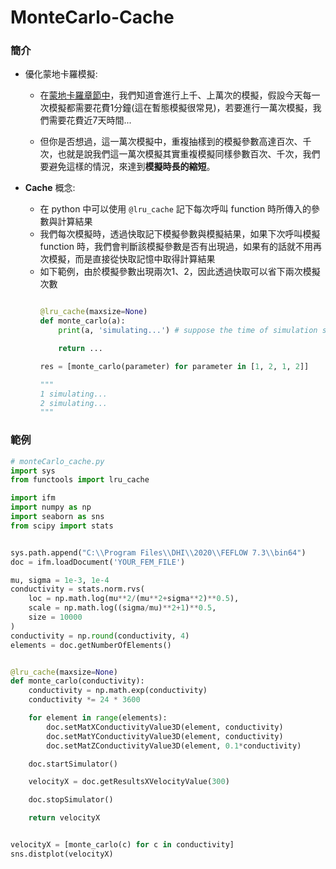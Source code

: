 # MonteCarlo-Cache

### 簡介

* 優化蒙地卡羅模擬:
    * 在[蒙地卡羅章節中](../mc/)，我們知道會進行上千、上萬次的模擬，假設今天每一次模擬都需要花費1分鐘(這在暫態模擬很常見)，若要進行一萬次模擬，我們需要花費近7天時間...

    * 但你是否想過，這一萬次模擬中，重複抽樣到的模擬參數高達百次、千次，也就是說我們這一萬次模擬其實重複模擬同樣參數百次、千次，我們要避免這樣的情況，來達到**模擬時長的縮短**。

* **Cache** 概念:
    * 在 python 中可以使用 `@lru_cache` 記下每次呼叫 function 時所傳入的參數與計算結果
    * 我們每次模擬時，透過快取記下模擬參數與模擬結果，如果下次呼叫模擬 function 時，我們會判斷該模擬參數是否有出現過，如果有的話就不用再次模擬，而是直接從快取記憶中取得計算結果
    * 如下範例，由於模擬參數出現兩次1、2，因此透過快取可以省下兩次模擬次數
        ```python
        
        @lru_cache(maxsize=None)
        def monte_carlo(a):
            print(a, 'simulating...') # suppose the time of simulation spend 1 min...

            return ...

        res = [monte_carlo(parameter) for parameter in [1, 2, 1, 2]]

        """
        1 simulating...
        2 simulating...
        """
        ```

### 範例

```python
# monteCarlo_cache.py
import sys
from functools import lru_cache

import ifm
import numpy as np
import seaborn as sns
from scipy import stats


sys.path.append("C:\\Program Files\\DHI\\2020\\FEFLOW 7.3\\bin64")
doc = ifm.loadDocument('YOUR_FEM_FILE')

mu, sigma = 1e-3, 1e-4
conductivity = stats.norm.rvs(
    loc = np.math.log(mu**2/(mu**2+sigma**2)**0.5),
    scale = np.math.log((sigma/mu)**2+1)**0.5,
    size = 10000
)
conductivity = np.round(conductivity, 4)
elements = doc.getNumberOfElements()


@lru_cache(maxsize=None)
def monte_carlo(conductivity):
    conductivity = np.math.exp(conductivity)
    conductivity *= 24 * 3600

    for element in range(elements):
        doc.setMatXConductivityValue3D(element, conductivity)
        doc.setMatYConductivityValue3D(element, conductivity)
        doc.setMatZConductivityValue3D(element, 0.1*conductivity)

    doc.startSimulator()

    velocityX = doc.getResultsXVelocityValue(300)

    doc.stopSimulator()

    return velocityX


velocityX = [monte_carlo(c) for c in conductivity]
sns.distplot(velocityX)

```
